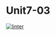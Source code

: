 # Unit7-03
[![linter](https://github.com/Abdullah-Al-Rashid/Unit7-03/workflows/linter/badge.svg)](https://github.com/marketplace/actions/super-linter)
